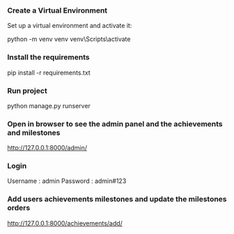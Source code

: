###  Create a Virtual Environment

Set up a virtual environment and activate it:

python -m venv venv
venv\Scripts\activate

### Install the requirements

pip install -r requirements.txt

### Run project
python manage.py runserver

### Open in browser to see the admin panel and the achievements and milestones
http://127.0.0.1:8000/admin/

### Login
Username : admin
Password : admin#123

### Add users achievements milestones and update the milestones orders
http://127.0.0.1:8000/achievements/add/
